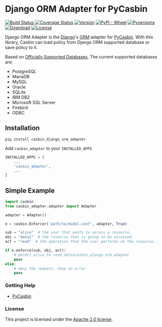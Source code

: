 # Django ORM Adapter for PyCasbin

[![Build Status](https://www.travis-ci.org/pycasbin/django-orm-adapter.svg?branch=master)](https://www.travis-ci.org/pycasbin/django-orm-adapter)
[![Coverage Status](https://coveralls.io/repos/github/pycasbin/django-orm-adapter/badge.svg)](https://coveralls.io/github/pycasbin/django-orm-adapter)
[![Version](https://img.shields.io/pypi/v/casbin_django_orm_adapter.svg)](https://pypi.org/project/casbin_django_orm_adapter/)
[![PyPI - Wheel](https://img.shields.io/pypi/wheel/casbin_django_orm_adapter.svg)](https://pypi.org/project/casbin_django_orm_adapter/)
[![Pyversions](https://img.shields.io/pypi/pyversions/casbin_django_orm_adapter.svg)](https://pypi.org/project/casbin_django_orm_adapter/)
[![Download](https://img.shields.io/pypi/dm/casbin_django_orm_adapter.svg)](https://pypi.org/project/casbin_django_orm_adapter/)
[![License](https://img.shields.io/pypi/l/casbin_django_orm_adapter.svg)](https://pypi.org/project/casbin_django_orm_adapter/)

Django ORM Adapter is the [Django](https://www.djangoproject.com/)'s [ORM](https://docs.djangoproject.com/en/3.0/ref/databases/) adapter for [PyCasbin](https://github.com/pycasbin/django-orm-adapter). With this library, Casbin can load policy from Django ORM supported database or save policy to it.

Based on [Officially Supported Databases](https://docs.djangoproject.com/en/3.0/ref/databases/), The current supported databases are:

- PostgreSQL
- MariaDB
- MySQL
- Oracle
- SQLite
- IBM DB2
- Microsoft SQL Server
- Firebird
- ODBC

## Installation

```
pip install casbin_django_orm_adapter
```

Add `casbin_adapter` to your `INSTALLED_APPS`

```python
INSTALLED_APPS = [
    ...
    'casbin_adapter',
    ...
]
```

## Simple Example

```python
import casbin
from casbin_adapter.adapter import Adapter

adapter = Adapter()

e = casbin.Enforcer('path/to/model.conf', adapter, True)

sub = "alice"  # the user that wants to access a resource.
obj = "data1"  # the resource that is going to be accessed.
act = "read"  # the operation that the user performs on the resource.

if e.enforce(sub, obj, act):
    # permit alice to read data1casbin_django_orm_adapter
    pass
else:
    # deny the request, show an error
    pass
```

### Getting Help

- [PyCasbin](https://github.com/casbin/pycasbin)

### License

This project is licensed under the [Apache 2.0 license](LICENSE).

